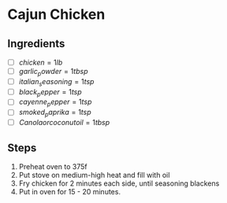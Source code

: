 # Cajun Chicken

## Ingredients

- [ ] $chicken = 1lb$
- [ ] $garlic_powder = 1tbsp$
- [ ] $italian_seasoning = 1tsp$
- [ ] $black_pepper = 1tsp$
- [ ] $cayenne_pepper = 1tsp$
- [ ] $smoked_paprika = 1tsp$ 
- [ ] $Canola or coconut oil = 1tbsp$

## Steps

1. Preheat oven to 375f
2. Put stove on medium-high heat and fill with oil
3. Fry chicken for 2 minutes each side, until seasoning blackens
4. Put in oven for 15 - 20 minutes.

